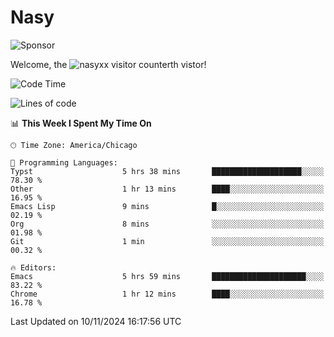 # Nasy

<!--
<p align="center">
<img height="200" src="https://github-readme-stats.vercel.app/api?username=nasyxx&count_private=true&show_icons=true&theme=dracula&include_all_commits=true"/>
<img height="200" src="https://github-readme-stats.vercel.app/api/top-langs/?username=nasyxx&theme=dracula&hide=html,jupyter+notebook&count_private=true&show_icons=true"/>
</p>

  
----------------
-->

![Sponsor](https://img.shields.io/static/v1.svg?label=Sponsor&message=%E2%9D%A4&logo=GitHub&style=flat&color=pink)
 
Welcome, the ![nasyxx visitor counter](https://count.getloli.com/get/@nasyxx?theme=rule34)th vistor!
 
<!--START_SECTION:waka-->
![Code Time](http://img.shields.io/badge/Code%20Time-4%2C722%20hrs%2017%20mins-blue)

![Lines of code](https://img.shields.io/badge/From%20Hello%20World%20I%27ve%20Written-6.3%20million%20lines%20of%20code-blue)

📊 **This Week I Spent My Time On** 

```text
🕑︎ Time Zone: America/Chicago

💬 Programming Languages: 
Typst                    5 hrs 38 mins       ████████████████████░░░░░   78.30 % 
Other                    1 hr 13 mins        ████░░░░░░░░░░░░░░░░░░░░░   16.95 % 
Emacs Lisp               9 mins              █░░░░░░░░░░░░░░░░░░░░░░░░   02.19 % 
Org                      8 mins              ░░░░░░░░░░░░░░░░░░░░░░░░░   01.98 % 
Git                      1 min               ░░░░░░░░░░░░░░░░░░░░░░░░░   00.32 % 

🔥 Editors: 
Emacs                    5 hrs 59 mins       █████████████████████░░░░   83.22 % 
Chrome                   1 hr 12 mins        ████░░░░░░░░░░░░░░░░░░░░░   16.78 % 
```


 Last Updated on 10/11/2024 16:17:56 UTC
<!--END_SECTION:waka-->

<!-- ![visitors](https://visitor-badge.laobi.icu/badge?page_id=nasyxx.nasyxx) -->
